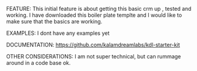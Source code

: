 FEATURE:
This initial feature is about getting this basic crm up , tested and working. I have downloaded this boiler plate templte and I would like to make sure that the basics are working.

EXAMPLES:
I dont have any examples yet

DOCUMENTATION:
https://github.com/kalamdreamlabs/kdl-starter-kit

OTHER CONSIDERATIONS:
I am not super technical, but can rummage around in a code base ok.